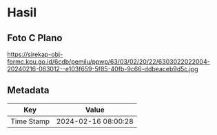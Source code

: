 # Hasil

## Foto C Plano

https://sirekap-obj-formc.kpu.go.id/6cdb/pemilu/ppwp/63/03/02/20/22/6303022022004-20240216-063012--e103f659-5f85-40fb-9c66-ddbeaceb9d5c.jpg


## Metadata

| Key        | Value               |
| ---------- | ------------------- |
| Time Stamp | 2024-02-16 08:00:28 |



